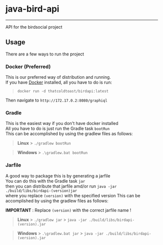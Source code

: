 # java-bird-api

---

API for the birdsocial project

## Usage

There are a few ways to run the project

### Docker (Preferred)

This is our preferred way of distribution and running. \
If you have [Docker](https://docs.docker.com/get-docker/) installed, all you have to do is run:

> `docker run -d thatcoldtoast/birdapi:latest`

Then navigate to `http://172.17.0.2:8080/graphiql`

### Gradle

This is the easiest way if you don't have docker installed \
All you have to do is just run the Gradle task `bootRun` \
This can be accomplished by using the gradlew files as follows:

> **Linux** > `./gradlew bootRun`

> **Windows** > `.\gradlew.bat bootRun`

### Jarfile

A good way to package this is by generating a jarfile\
You can do this with the Gradle task `jar` \
then you can distribute that jarfile amd/or run `java -jar ./build/libs/birdapi-(version)jar` \
where you replace `(version)` with the specified version
This can be accomplished by using the gradlew files as follows:

**IMPORTANT** : Replace `(version)` with the correct jarfile name !

> **Linux** > `./gradlew jar` > `java -jar ./build/libs/birdapi-(version).jar`

> **Windows** > `.\gradlew.bat jar` > `java -jar ./build/libs/birdapi-(version).jar`
